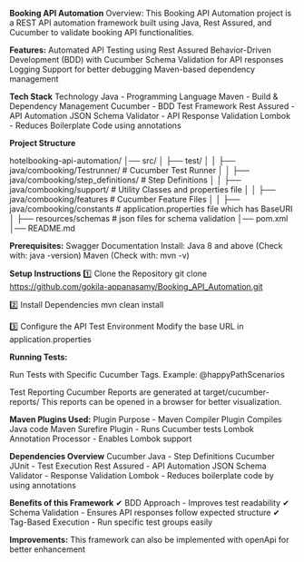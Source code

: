 **Booking API Automation**
Overview:
This Booking API Automation project is a REST API automation framework built using Java, Rest Assured, and Cucumber to validate booking API functionalities.

**Features:**
Automated API Testing using Rest Assured
Behavior-Driven Development (BDD) with Cucumber
Schema Validation for API responses
Logging Support for better debugging
Maven-based dependency management

**Tech Stack**
Technology
Java -		Programming Language
Maven		- Build & Dependency Management
Cucumber	- BDD Test Framework
Rest Assured -	API Automation
JSON Schema Validator -	API Response Validation
Lombok	-	Reduces Boilerplate Code using annotations

**Project Structure**

hotelbooking-api-automation/
│── src/
│   ├── test/
│   │   ├── java/combooking/Testrunner/          # Cucumber Test Runner
│   │   ├── java/combooking/step_definitions/ # Step Definitions
│   │   ├── java/combooking/support/           # Utility Classes and properties file
│   │   ├── java/combooking/features             # Cucumber Feature Files
│   │   ├── java/combooking/constants             # application.properties file which has BaseURI
│   ├── resources/schemas            # json files for schema validation
│── pom.xml
│── README.md

**Prerequisites:**
Swagger Documentation
Install:
Java 8 and above (Check with: java -version)
Maven (Check with: mvn -v)

**Setup Instructions**
1️⃣ Clone the Repository
git clone https://github.com/gokila-appanasamy/Booking_API_Automation.git

2️⃣ Install Dependencies
mvn clean install

3️⃣ Configure the API Test Environment
Modify the base URL in application.properties

**Running Tests:**

Run Tests with Specific Cucumber Tags. Example: @happyPathScenarios

Test Reporting
Cucumber Reports are generated at target/cucumber-reports/
This reports can be opened in a browser for better visualization.

**Maven Plugins Used:**
Plugin	Purpose - Maven Compiler Plugin	Compiles Java code
Maven Surefire Plugin	- Runs Cucumber tests
Lombok Annotation Processor	- Enables Lombok support

**Dependencies Overview**
Cucumber Java	- Step Definitions
Cucumber JUnit	- Test Execution
Rest Assured -	API Automation
JSON Schema Validator -	Response Validation
Lombok	- Reduces boilerplate code by using annotations

**Benefits of this Framework**
✔ BDD Approach - Improves test readability
✔ Schema Validation - Ensures API responses follow expected structure
✔ Tag-Based Execution - Run specific test groups easily

**Improvements:**
This framework can also be implemented with openApi for better enhancement

